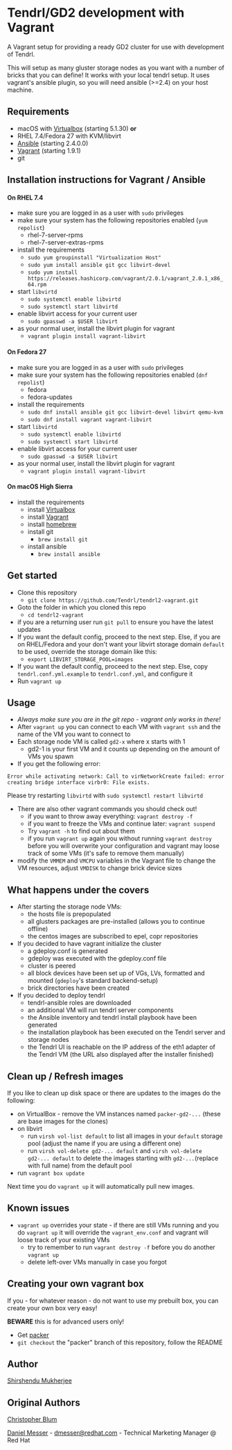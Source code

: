 # Tendrl/GD2 development with Vagrant

A Vagrant setup for providing a ready GD2 cluster for use with development of Tendrl.

This will setup as many gluster storage nodes as you want with a number of bricks that you can define!
It works with your local tendrl setup.
It uses vagrant's ansible plugin, so you will need ansible (>=2.4) on your host machine.

## Requirements
* macOS with [Virtualbox](https://www.virtualbox.org/wiki/Downloads) (starting 5.1.30) **or**
* RHEL 7.4/Fedora 27 with KVM/libvirt
* [Ansible](https://ansible.com) (starting 2.4.0.0)
* [Vagrant](https://www.vagrantup.com) (starting 1.9.1)
* git

## Installation instructions for Vagrant / Ansible

#### On RHEL 7.4

* make sure you are logged in as a user with `sudo` privileges
* make sure your system has the following repositories enabled (`yum repolist`)
  * rhel-7-server-rpms
  * rhel-7-server-extras-rpms
* install the requirements
  * `sudo yum groupinstall "Virtualization Host"`
  * `sudo yum install ansible git gcc libvirt-devel`
  * `sudo yum install https://releases.hashicorp.com/vagrant/2.0.1/vagrant_2.0.1_x86_64.rpm`
* start `libvirtd`
  * `sudo systemctl enable libvirtd`
  * `sudo systemctl start libvirtd`
* enable libvirt access for your current user
  * `sudo gpasswd -a $USER libvirt`
* as your normal user, install the libvirt plugin for vagrant
  * `vagrant plugin install vagrant-libvirt`

#### On Fedora 27

* make sure you are logged in as a user with `sudo` privileges
* make sure your system has the following repositories enabled (`dnf repolist`)
  * fedora
  * fedora-updates
* install the requirements
  * `sudo dnf install ansible git gcc libvirt-devel libvirt qemu-kvm`
  * `sudo dnf install vagrant vagrant-libvirt`
* start `libvirtd`
  * `sudo systemctl enable libvirtd`
  * `sudo systemctl start libvirtd`
* enable libvirt access for your current user
  * `sudo gpasswd -a $USER libvirt`
* as your normal user, install the libvirt plugin for vagrant
  * `vagrant plugin install vagrant-libvirt`

#### On macOS High Sierra

* install the requirements
  * install [Virtualbox](https://www.virtualbox.org/wiki/Downloads)
  * install [Vagrant](https://www.vagrantup.com)
  * install [homebrew](https://brew.sh/)
  * install git
    * `brew install git`
  * install ansible
    * `brew install ansible`

## Get started
* Clone this repository
  * `git clone https://github.com/Tendrl/tendrl2-vagrant.git`
* Goto the folder in which you cloned this repo
  * `cd tendrl2-vagrant`
* if you are a returning user run `git pull` to ensure you have the latest updates
* If you want the default config, proceed to the next step. Else, if you are on RHEL/Fedora and your don't want your libvirt storage domain `default` to be used, override the storage domain like this:
  * `export LIBVIRT_STORAGE_POOL=images`
* If you want the default config, proceed to the next step. Else, copy `tendrl.conf.yml.example` to `tendrl.conf.yml`, and configure it
* Run `vagrant up`

## Usage
* *Always make sure you are in the git repo - vagrant only works in there!*
* After `vagrant up` you can connect to each VM with `vagrant ssh` and the name of the VM you want to connect to
* Each storage node VM is called `gd2-x` where x starts with 1
  - gd2-1 is your first VM and it counts up depending on the amount of VMs you spawn
* If you get the following error:

`Error while activating network: Call to virNetworkCreate failed: error creating bridge interface virbr0: File exists.`

Please try restarting `libvirtd` with `sudo systemctl restart libvirtd`

* There are also other vagrant commands you should check out!
  * if you want to throw away everything: `vagrant destroy -f`
  * if you want to freeze the VMs and continue later: `vagrant suspend`
  * Try `vagrant -h` to find out about them
  * if you run `vagrant up` again you without running `vagrant destroy` before you will overwrite your configuration and vagrant may loose track of some VMs (it's safe to remove them manually)
* modify the `VMMEM` and `VMCPU` variables in the Vagrant file to change the VM resources, adjust `VMDISK` to change brick device sizes

## What happens under the covers
* After starting the storage node VMs:
  * the hosts file is prepopulated
  * all glusters packages are pre-installed (allows you to continue offline)
  * the centos images are subscribed to epel, copr repositories 
* If you decided to have vagrant initialize the cluster
  * a gdeploy.conf is generated
  * gdeploy was executed with the gdeploy.conf file
  * cluster is peered
  * all block devices have been set up of VGs, LVs, formatted and mounted (`gdeploy`'s standard backend-setup)
  * brick directories have been created
* If you decided to deploy tendrl
  * tendrl-ansible roles are downloaded
  * an additional VM will run tendrl server components
  * the Ansible inventory and tendrl install playbook have been generated
  * the installation playbook has been executed on the Tendrl server and storage nodes
  * the Tendrl UI is reachable on the IP address of the eth1 adapter of the Tendrl VM (the URL also displayed after the installer finished)

## Clean up / Refresh images

If you like to clean up disk space or there are updates to the images do the following:

* on VirtualBox - remove the VM instances named `packer-gd2-...` (these are base images for the clones)
* on libvirt
  * run `virsh vol-list default` to list all images in your `default` storage pool (adjust the name if you are using a different one)
  * run `virsh vol-delete gd2-... default` and  `virsh vol-delete gd2-... default` to delete the images starting with `gd2-...`(replace with full name) from the default pool
* run `vagrant box update`

Next time you do `vagrant up` it will automatically pull new images.

## Known issues
* `vagrant up` overrides your state - if there are still VMs running and you do `vagrant up` it will override the `vagrant_env.conf` and vagrant will loose track of your existing VMs
  * try to remember to run `vagrant destroy -f` before you do another `vagrant up`
  * delete left-over VMs manually in case you forgot

## Creating your own vagrant box
If you - for whatever reason - do not want to use my prebuilt box, you can create your own box very easy!  

**BEWARE** this is for advanced users only!

* Get [packer](https://www.packer.io/)
* `git checkout` the "packer" branch of this repository, follow the README

## Author
[Shirshendu Mukherjee](https://github.com/shirshendu)

## Original Authors
[Christopher Blum](https://github.com/zeichenanonym)

[Daniel Messer](mailto:dmesser@redhat.com) - [dmesser@redhat.com](mailto:dmesser@redhat.com) -
Technical Marketing Manager @ Red Hat
